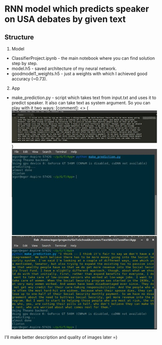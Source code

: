 # RNN model which predicts speaker on USA debates by given text

## Structure

1. Model
 * ClassifierProject.ipynb - the main notebook where you can find solution step by step.
 * model.h5 - saved architecture of my neural network.
 * goodmodel1_weights.h5 - just a weights with which I achieved good accuracy (~0.73).
 
2. App
 * make_prediction.py - script which takes text from input.txt and uses it to predict speaker. It also can take text as system argument.
 So you can play with it two ways:
 [comment]: <> (![alt tag](https://github.com/EgorKrash/TextMultiClassifier/blob/master/Images/sublime.jpg))
 ![alt tag](https://github.com/EgorKrash/TextMultiClassifier/blob/master/Images/fish.jpg) 
 ![alt tag](https://github.com/EgorKrash/TextMultiClassifier/blob/master/Images/fish2.jpg)



I'll make better description and quality of images later =)
